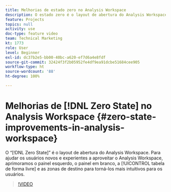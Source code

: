```yaml
---
title: Melhorias de estado zero no Analysis Workspace
description: O estado zero é o layout de abertura do Analysis Workspace. Para ajudar os usuários novos e experientes a aproveitar o Analysis Workspace, aprimoramos o painel esquerdo, o painel em branco, a tabela de forma livre e as zonas de destino para torná-los mais intuitivos para os usuários.
feature: Projects
topics: null
activity: use
doc-type: feature video
team: Technical Marketing
kt: 1773
role: User
level: Beginner
exl-id: dc37b2e5-bb00-40bc-a620-ef7d6a4e8fdf
source-git-commit: 32424f3f2b05952fe4df9ea91dcbe51684cee905
workflow-type: ht
source-wordcount: '88'
ht-degree: 100%

---
```


# Melhorias de [!DNL Zero State] no Analysis Workspace {#zero-state-improvements-in-analysis-workspace}

O “[!DNL Zero State]” é o layout de abertura do Analysis Workspace. Para ajudar os usuários novos e experientes a aproveitar o Analysis Workspace, aprimoramos o painel esquerdo, o painel em branco, a [!UICONTROL tabela de forma livre] e as zonas de destino para torná-los mais intuitivos para os usuários.

>[!VIDEO](https://video.tv.adobe.com/v/23560/?quality=12)
